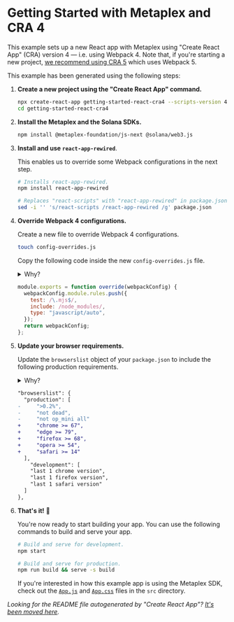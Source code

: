 # Getting Started with Metaplex and CRA 4

This example sets up a new React app with Metaplex using "Create React App" (CRA) version 4 — i.e. using Webpack 4. Note that, if you're starting a new project, [we recommend using CRA 5](../getting-started-react-cra5) which uses Webpack 5.

This example has been generated using the following steps:

1. **Create a new project using the "Create React App" command.**

   ```sh
   npx create-react-app getting-started-react-cra4 --scripts-version 4.0.3
   cd getting-started-react-cra4
   ```

2. **Install the Metaplex and the Solana SDKs.**

   ```sh
   npm install @metaplex-foundation/js-next @solana/web3.js
   ```

3. **Install and use `react-app-rewired`**.

   This enables us to override some Webpack configurations in the next step.

   ```sh
   # Installs react-app-rewired.
   npm install react-app-rewired

   # Replaces "react-scripts" with "react-app-rewired" in package.json scripts.
   sed -i '' 's/react-scripts /react-app-rewired /g' package.json
   ```

4. **Override Webpack 4 configurations.**

   Create a new file to override Webpack 4 configurations.

   ```sh
   touch config-overrides.js
   ```

   Copy the following code inside the new `config-overrides.js` file.

   <details>
     <summary>Why?</summary>
     If we skip this step, running `npm start` will fail, complaining that it can't resolve `.mjs` files provided by the Web3.js library. To fix this, we need to help Webpack resolve `.mjs` files by adding an extra rule.
   </details>

   ```js
   module.exports = function override(webpackConfig) {
     webpackConfig.module.rules.push({
       test: /\.mjs$/,
       include: /node_modules/,
       type: "javascript/auto",
     });
     return webpackConfig;
   };
   ```

5. **Update your browser requirements.**

   Update the `browserslist` object of your `package.json` to include the following production requirements.

   <details>
     <summary>Why?</summary>
     If we skip this step, building and serving your app for production will give us the following error in the console.

   ```
   Uncaught TypeError: Cannot convert a BigInt value to a number
   ```

   This is because Webpack will try to change the code of the deprecated nested dependency `noble-ed25519` to make sure it works on browsers that don't support `BigInt`. However, [all modern browsers support `BigInt`](https://developer.mozilla.org/en-US/docs/Web/JavaScript/Reference/Global_Objects/BigInt#browser_compatibility) so we can fix this by updating the `browserslist` object in our `package.json`.
   </details>

   ```diff
   "browserslist": {
     "production": [
   -     ">0.2%",
   -     "not dead",
   -     "not op_mini all"
   +     "chrome >= 67",
   +     "edge >= 79",
   +     "firefox >= 68",
   +     "opera >= 54",
   +     "safari >= 14"
     ],
       "development": [
       "last 1 chrome version",
       "last 1 firefox version",
       "last 1 safari version"
     ]
   },
   ```

6. **That's it!** 🎉

   You're now ready to start building your app. You can use the following commands to build and serve your app.

   ```sh
   # Build and serve for development.
   npm start

   # Build and serve for production.
   npm run build && serve -s build
   ```

   If you're interested in how this example app is using the Metaplex SDK, check out the [`App.js`](./src/App.js) and [`App.css`](./src/App.css) files in the `src` directory.

_Looking for the README file autogenerated by "Create React App"? [It's been moved here](./GENERATED-README.md)._
